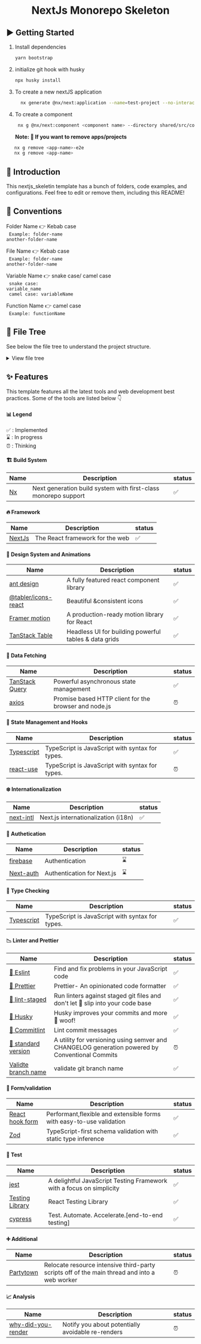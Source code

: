 <h1 align="center">
 NextJs Monorepo Skeleton
</h1>

## ▶️ Getting Started

1. Install dependencies

   ```bash
   yarn bootstrap

   ```

2. initialize git hook with husky
   ```bash
   npx husky install
   ```
3. To create a new nextJS application
   ```bash
     nx generate @nx/next:application --name=test-project --no-interactive
   ```
4. To create a component
   ```bash
    nx g @nx/next:component <component name> --directory shared/src/components/<component name>
   ```
   **Note: 📖 If you want to remove apps/projects**

```bash
   nx g remove <app-name>-e2e
   nx g remove <app-name>
```

## 📖 Introduction

This nextjs_skeletin template has a bunch of folders, code examples, and configurations. Feel free to edit or remove them, including this README!

## 📖 Conventions

Folder Name 👉 Kebab case <br/>
<code> Example: folder-name another-folder-name </code>

File Name 👉 Kebab case <br/>
<code> Example: folder-name another-folder-name </code>

Variable Name 👉 snake case/ camel case <br/>
<code> snake case: variable_name </code> <br/>
<code> camel case: variableName </code>

Function Name 👉 camel case <br/>
<code> Example: functionName </code>

<!-- file structure section -->

## 📁 File Tree

See below the file tree to understand the project structure.

<details>
 <summary>View file tree</summary>

> Folders and file structure.

```txt
.
├── consumer
│   ├── index.d.ts
│   ├── jest.config.ts
│   ├── next-env.d.ts
│   ├── next.config.js
│   ├── project.json
│   ├── public
│   │   └── favicon.ico
│   ├── specs
│   │   └── index.spec.tsx
│   ├── src
│   │   └── app
│   │       ├── api
│   │       │   └── hello
│   │       │       └── route.ts
│   │       ├── global.css
│   │       ├── layout.tsx
│   │       ├── page.module.css
│   │       └── page.tsx
│   ├── tsconfig.json
│   └── tsconfig.spec.json
└── owner
    ├── index.d.ts
    ├── jest.config.ts
    ├── next-env.d.ts
    ├── next.config.js
    ├── project.json
    ├── public
    │   └── favicon.ico
    ├── specs
    │   └── index.spec.tsx
    ├── src
    │   └── app
    │       ├── api
    │       │   └── hello
    │       │       └── route.ts
    │       ├── global.css
    │       ├── layout.tsx
    │       ├── page.module.css
    │       └── page.tsx
    ├── tsconfig.json
    └── tsconfig.spec.json
```

</details>

<!-- Feature section -->

## ✨ Features

This template features all the latest tools and web development best practices. Some of the tools are listed below 👇

#### 📊 Legend

✅ : Implemented <br/>
⌛ : In progress <br/>
⏰ : Thinking <br/>

#### 🏗️ Build System

| Name                  | Description                                                    | status |
| --------------------- | -------------------------------------------------------------- | ------ |
| [Nx](https://nx.dev/) | Next generation build system with first-class monorepo support | ✅     |

#### 🔥 Framework

| Name                          | Description                     | status |
| ----------------------------- | ------------------------------- | ------ |
| [NextJs](https://nextjs.org/) | The React framework for the web | ✅     |

#### 💄 Design System and Animations

| Name                                                          | Description                                           | status |
| ------------------------------------------------------------- | ----------------------------------------------------- | ------ |
| [ant design](https://ant.design/)                             | A fully featured react component library              | ✅     |
| [@tabler/icons-react](https://tabler-icons-react.vercel.app/) | Beautiful &consistent icons                           | ✅     |
| [Framer motion](https://www.framer.com/motion/)               | A production-ready motion library for React           | ✅     |
| [TanStack Table](https://tanstack.com/table/)                 | Headless UI for building powerful tables & data grids | ✅     |

#### 🏬 Data Fetching

| Name                                                | Description                                           | status |
| --------------------------------------------------- | ----------------------------------------------------- | ------ |
| [TanStack Query](https://tanstack.com/query/latest) | Powerful asynchronous state management                | ✅     |
| [axios](https://axios-http.com/docs/intro)          | Promise based HTTP client for the browser and node.js | ⏰     |

#### 🏬 State Management and Hooks

| Name                                          | Description                                     | status |
| --------------------------------------------- | ----------------------------------------------- | ------ |
| [Typescript](https://www.typescriptlang.org/) | TypeScript is JavaScript with syntax for types. | ✅     |
| [react-use](https://www.typescriptlang.org/)  | TypeScript is JavaScript with syntax for types. | ⏰     |

#### ❄️ Internationalization

| Name                                                                | Description                         | status |
| ------------------------------------------------------------------- | ----------------------------------- | ------ |
| [next-intl](https://next-intl-docs.vercel.app/docs/getting-started) | Next.js internationalization (i18n) | ✅     |

#### 🔐 Authetication

| Name                                     | Description                | status |
| ---------------------------------------- | -------------------------- | ------ |
| [firebase](https://firebase.google.com/) | Authentication             | ⌛     |
| [Next-auth](https://next-auth.js.org/)   | Authentication for Next.js | ⌛     |

#### 🏬 Type Checking

| Name                                          | Description                                     | status |
| --------------------------------------------- | ----------------------------------------------- | ------ |
| [Typescript](https://www.typescriptlang.org/) | TypeScript is JavaScript with syntax for types. | ✅     |

#### 📉 Linter and Prettier

| Name                                                                         | Description                                                                                    | status |
| ---------------------------------------------------------------------------- | ---------------------------------------------------------------------------------------------- | ------ |
| [👺 Eslint](https://eslint.org/)                                             | Find and fix problems in your JavaScript code                                                  | ✅     |
| [💅 Prettier](https://prettier.io/)                                          | Prettier- An opinionated code formatter                                                        | ✅     |
| [💩 lint-staged]()                                                           | Run linters against staged git files and don't let 💩 slip into your code base                 | ✅     |
| [🐶 Husky](https://typicode.github.io/husky/)                                | Husky improves your commits and more 🐶 woof!                                                  | ✅     |
| [📓 Commitlint](https://commitlint.js.org/#/)                                | Lint commit messages                                                                           | ✅     |
| [🔢 standard version](https://commitlint.js.org/#/)                          | A utility for versioning using semver and CHANGELOG generation powered by Conventional Commits | ⏰     |
| [Validte branch name](https://github.com/JsonMa/validate-branch-name#readme) | validate git branch name                                                                       | ✅     |

#### 🚫 Form/validation

| Name                                   | Description                                                          | status |
| -------------------------------------- | -------------------------------------------------------------------- | ------ |
| [React hook form](react-hook-form.com) | Performant,flexible and extensible forms with easy-to-use validation | ✅     |
| [Zod](https://zod.dev/)                | TypeScript-first schema validation with static type inference        | ✅     |

#### 🧪 Test

| Name                                                                             | Description                                                          | status |
| -------------------------------------------------------------------------------- | -------------------------------------------------------------------- | ------ |
| [jest](https://www.cypress.io/)                                                  | A delightful JavaScript Testing Framework with a focus on simplicity | ✅     |
| [Testing Library](https://testing-library.com/docs/react-testing-library/intro/) | React Testing Library                                                | ✅     |
| [cypress](https://www.cypress.io/)                                               | Test. Automate. Accelerate.[end-to-end testing]                      | ✅     |

#### ➕ Additional

| Name                                       | Description                                                                                  | status |
| ------------------------------------------ | -------------------------------------------------------------------------------------------- | ------ |
| [Partytown](https://partytown.builder.io/) | Relocate resource intensive third-party scripts off of the main thread and into a web worker | ⏰     |

#### 📈 Analysis

| Name                                                                          | Description                                       | status |
| ----------------------------------------------------------------------------- | ------------------------------------------------- | ------ |
| [why-did-you-render](https://github.com/welldone-software/why-did-you-render) | Notify you about potentially avoidable re-renders | ⏰     |
